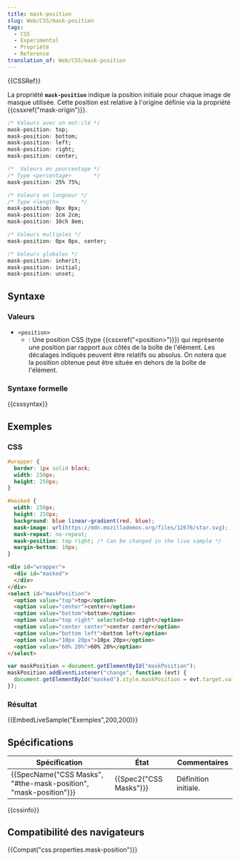```yaml
---
title: mask-position
slug: Web/CSS/mask-position
tags:
  - CSS
  - Experimental
  - Propriété
  - Reference
translation_of: Web/CSS/mask-position
---
```

{{CSSRef}}

La propriété **`mask-position`** indique la position initiale pour chaque image de masque utilisée. Cette position est relative à l'origine définie via la propriété {{cssxref("mask-origin")}}.

```css
/* Valeurs avec un mot-clé */
mask-position: top;
mask-position: bottom;
mask-position: left;
mask-position: right;
mask-position: center;

/*  Valeurs en pourcentage */
/* Type <percentage>       */
mask-position: 25% 75%;

/* Valeurs en longueur */
/* Type <length>       */
mask-position: 0px 0px;
mask-position: 1cm 2cm;
mask-position: 10ch 8em;

/* Valeurs multiples */
mask-position: 0px 0px, center;

/* Valeurs globales */
mask-position: inherit;
mask-position: initial;
mask-position: unset;
```

## Syntaxe

### Valeurs

- `<position>`
  - : Une position CSS (type {{cssxref("&lt;position&gt;")}}) qui représente une position par rapport aux côtés de la boîte de l'élément. Les décalages indiqués peuvent être relatifs ou absolus. On notera que la position obtenue peut être située en dehors de la boîte de l'élément.

### Syntaxe formelle

{{csssyntax}}

## Exemples

### CSS

```css
#wrapper {
  border: 1px solid black;
  width: 250px;
  height: 250px;
}

#masked {
  width: 250px;
  height: 250px;
  background: blue linear-gradient(red, blue);
  mask-image: url(https://mdn.mozillademos.org/files/12676/star.svg);
  mask-repeat: no-repeat;
  mask-position: top right; /* Can be changed in the live sample */
  margin-bottom: 10px;
}
```

```html hidden
<div id="wrapper">
  <div id="masked">
  </div>
</div>
<select id="maskPosition">
  <option value="top">top</option>
  <option value="center">center</option>
  <option value="bottom">bottom</option>
  <option value="top right" selected>top right</option>
  <option value="center center">center center</option>
  <option value="bottom left">bottom left</option>
  <option value="10px 20px">10px 20px</option>
  <option value="60% 20%">60% 20%</option>
</select>
```

```js hidden
var maskPosition = document.getElementById("maskPosition");
maskPosition.addEventListener("change", function (evt) {
  document.getElementById("masked").style.maskPosition = evt.target.value;
});
```

### Résultat

{{EmbedLiveSample("Exemples",200,200)}}

## Spécifications

| Spécification                                                                        | État                         | Commentaires         |
| ------------------------------------------------------------------------------------ | ---------------------------- | -------------------- |
| {{SpecName("CSS Masks", "#the-mask-position", "mask-position")}} | {{Spec2("CSS Masks")}} | Définition initiale. |

{{cssinfo}}

## Compatibilité des navigateurs

{{Compat("css.properties.mask-position")}}
